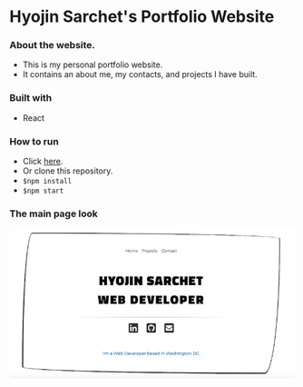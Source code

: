 # Hyojin Sarchet's Portfolio Website

### About the website.

* This is my personal portfolio website.
* It contains an about me, my contacts, and projects I have built.

### Built with

* React

### How to run

* Click [here](http://hyojin.surge.sh/).
* Or clone this repository.
* `$npm install`
* `$npm start`

### The main page look

![main](./my-app/public/images/portfolio-mainlook.png)
